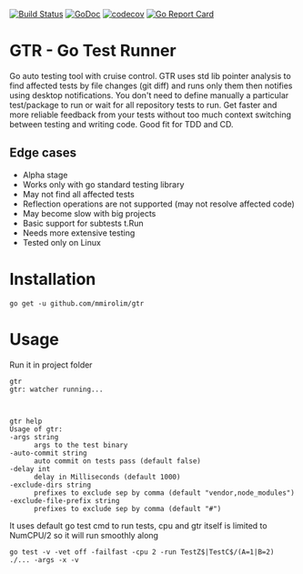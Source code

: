 [![Build Status](https://travis-ci.org/mmirolim/gtr.svg)](https://travis-ci.org/mmirolim/gtr)
[![GoDoc](https://godoc.org/github.com/mmirolim/gtr?status.svg)](http://godoc.org/github.com/mmirolim/gtr)
[![codecov](https://codecov.io/gh/mmirolim/gtr/branch/master/graph/badge.svg)](https://codecov.io/gh/mmirolim/gtr)
[![Go Report Card](https://goreportcard.com/badge/github.com/mmirolim/gtr)](https://goreportcard.com/badge/github.com/mmirolim/gtr)

# GTR - Go Test Runner

Go auto testing tool with cruise control. GTR uses std lib pointer analysis to find affected tests by file changes (git diff) and runs only them then notifies using desktop notifications. You don't need to define manually a particular test/package to run or wait for all repository tests to run. Get faster and more reliable feedback from your tests without too much context switching between testing and writing code. Good fit for TDD and CD.

## Edge cases

- Alpha stage
- Works only with go standard testing library
- May not find all affected tests
- Reflection operations are not supported (may not resolve affected code)
- May become slow with big projects
- Basic support for subtests t.Run
- Needs more extensive testing
- Tested only on Linux

# Installation
	
	go get -u github.com/mmirolim/gtr

	
# Usage
	
 Run it in project folder
 
	gtr
	gtr: watcher running...
	
 
 
	gtr help
	Usage of gtr:
	-args string
		  args to the test binary
	-auto-commit string
		  auto commit on tests pass (default false)
	-delay int
		  delay in Milliseconds (default 1000)
	-exclude-dirs string
		  prefixes to exclude sep by comma (default "vendor,node_modules")
	-exclude-file-prefix string
		  prefixes to exclude sep by comma (default "#")
		
 It uses default go test cmd to run tests, cpu and gtr itself is limited to NumCPU/2 so it will run smoothly along

	go test -v -vet off -failfast -cpu 2 -run TestZ$|TestC$/(A=1|B=2) ./... -args -x -v


 
